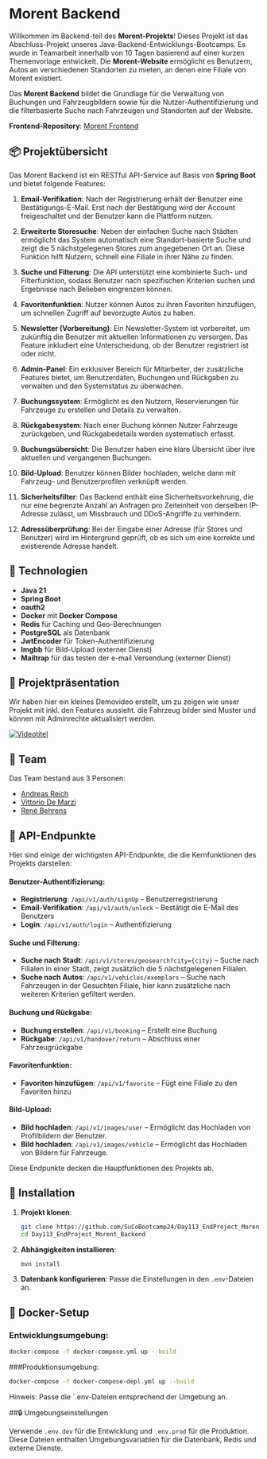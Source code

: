 # Morent Backend

Willkommen im Backend-teil des **Morent-Projekts**! Dieses Projekt ist das Abschluss-Projekt unseres Java-Backend-Entwicklungs-Bootcamps. Es wurde in Teamarbeit innerhalb von 10 Tagen basierend auf einer kurzen Themenvorlage entwickelt.
Die **Morent-Website** ermöglicht es Benutzern, Autos an verschiedenen Standorten zu mieten, an denen eine Filiale von Morent existiert.

Das **Morent Backend** bildet die Grundlage für die Verwaltung von Buchungen und Fahrzeugbildern sowie für die Nutzer-Authentifizierung und die filterbasierte Suche nach Fahrzeugen und Standorten auf der Website.


**Frontend-Repository**: [Morent Frontend](https://github.com/SuCoBootcamp24/Day113_EndProject_Morent_Frontend)

## 📦 Projektübersicht

Das Morent Backend ist ein RESTful API-Service auf Basis von **Spring Boot** und bietet folgende Features:

1. **Email-Verifikation**: Nach der Registrierung erhält der Benutzer eine Bestätigungs-E-Mail. Erst nach der Bestätigung wird der Account freigeschaltet und der Benutzer kann die Plattform nutzen.

2. **Erweiterte Storesuche**: Neben der einfachen Suche nach Städten ermöglicht das System automatisch eine Standort-basierte Suche und zeigt die 5 nächstgelegenen Stores zum angegebenen Ort an. Diese Funktion hilft Nutzern, schnell eine Filiale in ihrer Nähe zu finden.

3. **Suche und Filterung**: Die API unterstützt eine kombinierte Such- und Filterfunktion, sodass Benutzer nach spezifischen Kriterien suchen und Ergebnisse nach Belieben eingrenzen können.

4. **Favoritenfunktion**: Nutzer können Autos zu ihren Favoriten hinzufügen, um schnellen Zugriff auf bevorzugte Autos zu haben.

5. **Newsletter (Vorbereitung)**: Ein Newsletter-System ist vorbereitet, um zukünftig die Benutzer mit aktuellen Informationen zu versorgen. Das Feature inkludiert eine Unterscheidung, ob der Benutzer registriert ist oder nicht.

6. **Admin-Panel**: Ein exklusiver Bereich für Mitarbeiter, der zusätzliche Features bietet, um Benutzerdaten, Buchungen und Rückgaben zu verwalten und den Systemstatus zu überwachen.

7. **Buchungssystem**: Ermöglicht es den Nutzern, Reservierungen für Fahrzeuge zu erstellen und Details zu verwalten.

8. **Rückgabesystem**: Nach einer Buchung können Nutzer Fahrzeuge zurückgeben, und Rückgabedetails werden systematisch erfasst.

9. **Buchungsübersicht**: Die Benutzer haben eine klare Übersicht über ihre aktuellen und vergangenen Buchungen.

10. **Bild-Upload**: Benutzer können Bilder hochladen, welche dann mit Fahrzeug- und Benutzerprofilen verknüpft werden.

11. **Sicherheitsfilter**: Das Backend enthält eine Sicherheitsvorkehrung, die nur eine begrenzte Anzahl an Anfragen pro Zeiteinheit von derselben IP-Adresse zulässt, um Missbrauch und DDoS-Angriffe zu verhindern.

12. **Adressüberprüfung**: Bei der Eingabe einer Adresse (für Stores und Benutzer) wird im Hintergrund geprüft, ob es sich um eine korrekte und existierende Adresse handelt.

## 🚀 Technologien

- **Java 21**
- **Spring Boot**
- **oauth2**
- **Docker** mit **Docker Compose**
- **Redis** für Caching und Geo-Berechnungen
- **PostgreSQL** als Datenbank
- **JwtEncoder** für Token-Authentifizierung
- **Imgbb** für Bild-Upload (externer Dienst)
- **Mailtrap** für das testen der e-mail Versendung (externer Dienst)

## 🎥 Projektpräsentation
Wir haben hier ein kleines Demovideo erstellt, um zu zeigen wie unser Projekt mit inkl. den Features aussieht.
die Fahrzeug bilder sind Muster und können mit Adminrechte aktualisiert werden.

[![Videotitel](https://img.youtube.com/vi/sj8I2FK4zo4/0.jpg)](https://www.youtube.com/watch?v=sj8I2FK4zo4)

## 👥 Team
Das Team bestand aus 3 Personen:

- [Andreas Reich](https://github.com/andreasReichHl)
- [Vittorio De Marzi](https://github.com/VittorioDeMarzi)
- [René Behrens](https://github.com/ReBehrens)

## 📌 API-Endpunkte

Hier sind einige der wichtigsten API-Endpunkte, die die Kernfunktionen des Projekts darstellen:

#### Benutzer-Authentifizierung:
- **Registrierung**: `/api/v1/auth/signUp` – Benutzerregistrierung
- **Email-Verifikation**: `/api/v1/auth/unlock` – Bestätigt die E-Mail des Benutzers
- **Login**: `/api/v1/auth/login` – Authentifizierung

#### Suche und Filterung:
- **Suche nach Stadt**: `/api/v1/stores/geosearch?city={city}` – Suche nach Filialen in einer Stadt, zeigt zusätzlich die 5 nächstgelegenen Filialen.
- **Suche nach Autos**: `/api/v1/vehicles/exemplars` – Suche nach Fahrzeugen in der Gesuchten Filiale, hier kann zusätzliche nach weiteren Kriterien gefiltert werden.

#### Buchung und Rückgabe:
- **Buchung erstellen**: `/api/v1/booking` – Erstellt eine Buchung
- **Rückgabe**: `/api/v1/handover/return` – Abschluss einer Fahrzeugrückgabe

#### Favoritenfunktion:
- **Favoriten hinzufügen**: `/api/v1/favorite` – Fügt eine Filiale zu den Favoriten hinzu

#### Bild-Upload:
- **Bild hochladen**: `/api/v1/images/user` – Ermöglicht das Hochladen von Profilbildern der Benutzer.
- **Bild hochladen**: `/api/v1/images/vehicle` – Ermöglicht das Hochladen von Bildern für Fahrzeuge.

Diese Endpunkte decken die Hauptfunktionen des Projekts ab.


## 🔧 Installation

1. **Projekt klonen**:
    ```bash
    git clone https://github.com/SuCoBootcamp24/Day113_EndProject_Morent_Backend.git
    cd Day113_EndProject_Morent_Backend
    ```

2. **Abhängigkeiten installieren**:
    ```bash
    mvn install
    ```

3. **Datenbank konfigurieren**: Passe die Einstellungen in den `.env`-Dateien an.

## 🐳 Docker-Setup

### Entwicklungsumgebung:
```bash
docker-compose -f docker-compose.yml up --build
```

###Produktionsumgebung:
```bash
docker-compose -f docker-compose-depl.yml up --build
```

Hinweis: Passe die `.env-Dateien entsprechend der Umgebung an.



##🔒 Umgebungseinstellungen

Verwende `.env.dev` für die Entwicklung und `.env.prod` für die Produktion. Diese Dateien enthalten Umgebungsvariablen für die Datenbank, Redis und externe Dienste.
